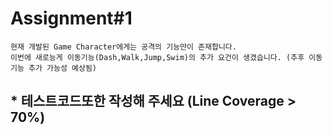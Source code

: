 # Assignment#1

    현재 개발된 Game Character에게는 공격의 기능만이 존재합니다.
    이번에 새로능게 이동기능(Dash,Walk,Jump,Swim)의 추가 요건이 생겼습니다. (추후 이동기능 추가 가능성 예상됨)

## * 테스트코드또한 작성해 주세요 (Line Coverage > 70%)